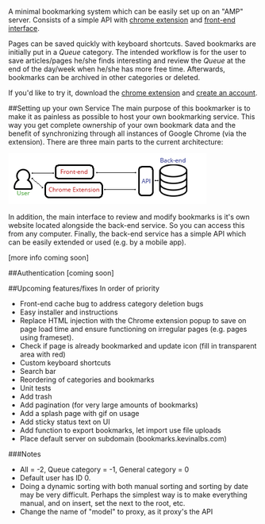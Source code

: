 A minimal bookmarking system which can be easily set up on an "AMP" server. Consists of a simple API with [chrome extension](https://chrome.google.com/webstore/detail/simple-bookmarker/epecificbpajmadjnlglfhdhccdeceha) and [front-end interface](http://kevinalbs.com/bookmarks/front-end/).

Pages can be saved quickly with keyboard shortcuts. Saved bookmarks are initially put in a <i>Queue</i> category. The intended workflow is for the user to save articles/pages he/she finds interesting and review the <i>Queue</i> at the end of the day/week when he/she has more free time. Afterwards, bookmarks can be archived in other categories or deleted.

If you'd like to try it, download the [chrome extension](https://chrome.google.com/webstore/detail/simple-bookmarker/epecificbpajmadjnlglfhdhccdeceha) and [create an account](http://kevinalbs.com/bookmarks/front-end/).

##Setting up your own Service
The main purpose of this bookmarker is to make it as painless as possible to host your own bookmarking service. This way you get complete ownership of your own bookmark data and the benefit of synchronizing through all instances of Google Chrome (via the extension). There are three main parts to the current architecture:

![Architecture diagram](/extension/img/diagram.png?raw=true)

In addition, the main interface to review and modify bookmarks is it's own website located alongside the back-end service. So you can access this from any computer. Finally, the back-end service has a simple API which can be easily extended or used (e.g. by a mobile app).

[more info coming soon]

##Authentication
[coming soon]

##Upcoming features/fixes
In order of priority

- Front-end cache bug to address category deletion bugs
- Easy installer and instructions
- Replace HTML injection with the Chrome extension popup to save on page load time and ensure functioning on irregular pages (e.g. pages using frameset).
- Check if page is already bookmarked and update icon (fill in transparent area with red)
- Custom keyboard shortcuts
- Search bar
- Reordering of categories and bookmarks
- Unit tests
- Add trash
- Add pagination (for very large amounts of bookmarks)
- Add a splash page with gif on usage
- Add sticky status text on UI
- Add function to export bookmarks, let import use file uploads
- Place default server on subdomain (bookmarks.kevinalbs.com)


###Notes
- All = -2, Queue category = -1, General category = 0
- Default user has ID 0.
- Doing a dynamic sorting with both manual sorting and sorting by date may be very difficult. Perhaps the simplest way is to make everything manual, and on insert, set the next to the root, etc.
- Change the name of "model" to proxy, as it proxy's the API
